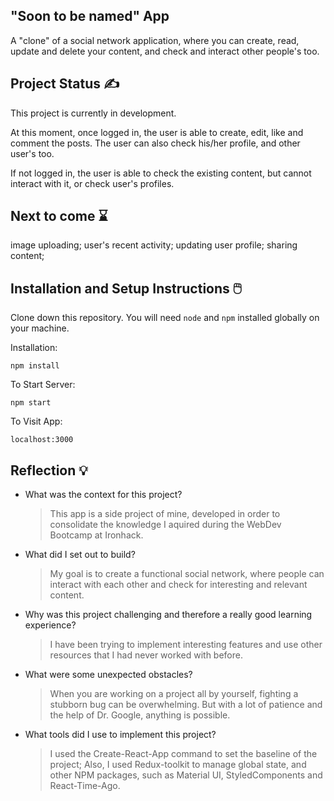 ## "Soon to be named" App


A "clone" of a social network application, where you can create, read, update and delete your content, and check and interact other people's too. 


## Project Status :writing_hand:

This project is currently in development. 

At this moment, once logged in, the user is able to create, edit, like and comment the posts. The user can also check his/her profile, and other user's too. 

If not logged in, the user is able to check the existing content, but cannot interact with it, or check user's profiles.


## Next to come :hourglass:
image uploading; user's recent activity; updating user profile; sharing content;


## Installation and Setup Instructions :computer_mouse:

Clone down this repository. You will need `node` and `npm` installed globally on your machine.  

Installation:

`npm install`  

To Start Server:

`npm start`  

To Visit App:

`localhost:3000`  

## Reflection :bulb:
  - What was the context for this project? 
    > This app is a side project of mine, developed in order to consolidate the knowledge I aquired during the WebDev Bootcamp at Ironhack.
  - What did I set out to build? 
    > My goal is to create a functional social network, where people can interact with each other and check for interesting and relevant content. 
  - Why was this project challenging and therefore a really good learning experience?
    > I have been trying to implement interesting features and use other resources that I had never worked with before. 
  - What were some unexpected obstacles?
    >When you are working on a project all by yourself, fighting a stubborn bug can be overwhelming. But with a lot of patience and the help of Dr. Google, anything is possible. 
  - What tools did I use to implement this project? 
    >I used the Create-React-App command to set the baseline of the project; Also, I used Redux-toolkit to manage global state, and other NPM packages, such as Material UI, StyledComponents and React-Time-Ago. 
